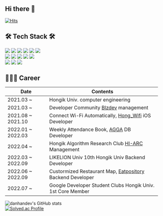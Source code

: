 ## Hi there 👋
[![Hits](https://hits.seeyoufarm.com/api/count/incr/badge.svg?url=https%3A%2F%2Fgithub.com%2Fdanhandev&count_bg=%233B5998&title_bg=%23DFE3EE&icon=&icon_color=%23E7E7E7&title=hits&edge_flat=false)](https://hits.seeyoufarm.com)</br>

## 🛠 Tech Stack 🛠
![](https://img.shields.io/badge/python-3776AB?style=flat&logo=python&logoColor=white) ![](https://img.shields.io/badge/c++-00599C?style=flat&logo=c%2B%2B&logoColor=white) ![](https://img.shields.io/badge/c-A8B9CC?style=flat&logo=C&logoColor=white)  ![](https://img.shields.io/badge/swift-F05138?style=flat&logo=swift&logoColor=white) ![](https://img.shields.io/badge/Django-092E20?style=flat&logo=django&logoColor=white) ![](https://img.shields.io/badge/Flutter-02569B?style=flat&logo=flutter&logoColor=white)</br>
![](https://img.shields.io/badge/Gunicorn-499848?style=flat&logo=Gunicorn&logoColor=white) ![](https://img.shields.io/badge/Nginx-009639?style=flat&logo=Nginx&logoColor=white) ![](https://img.shields.io/badge/MySQL-4479A1?style=flat&logo=mysql&logoColor=white) ![](https://img.shields.io/badge/Amazon_AWS-232F3E?style=flat&logo=amazonaws&logoColor=white) ![](https://img.shields.io/badge/firebase-FFCA28?style=flat&logo=firebase&logoColor=white)</br>
![](https://img.shields.io/badge/git-F05032?style=flat&logo=git&logoColor=white) ![](https://img.shields.io/badge/github-181717?style=flat&logo=github&logoColor=white) ![](https://img.shields.io/badge/Notion-000000?style=flat&logo=notion&logoColor=white)</br>


## 👩🏻‍💻 Career

|Date|Contents|
|------|---|
|2021.03 ~ |Hongik Univ. computer engineering|
|2021.03 ~ |Developer Community [Blzdev](https://github.com/BlazingDevs) management|
|2021.08 ~ 2021.10|Connect Wi-Fi Automatically, [Hong_Wifi](https://github.com/HongWifi) iOS Developer|
|2022.01 ~ 2022.03| Weekly Attendance Book, [AGGA](https://github.com/sehandev/dongan-youth) DB Developer|
|2022.04 ~ |Hongik Algorithm Research Club [HI-ARC](https://www.hi-arc.org/) Management|
|2022.03 ~ 2022.09|LIKELION Univ 10th Hongik Univ Backend Developer|
|2022.06 ~ 2022.09|Custormized Restaurant Map, [Eatpository](https://github.com/2022Eatpository/Eatpository) Backend Developer|
|2022.07 ~ |Google Developer Student Clubs Hongik Univ. 1st Core Member|


![danhandev's GitHub stats](https://github-readme-stats.vercel.app/api?username=danhandev&show_icons=true&theme=tokyonight)</br>
[![Solved.ac Profile](http://mazassumnida.wtf/api/v2/generate_badge?boj=danhandev)](https://solved.ac/danhandev/)


